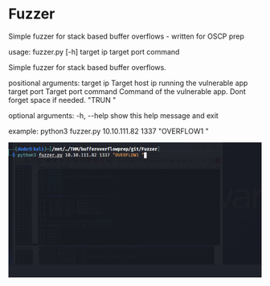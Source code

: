 # Fuzzer
Simple fuzzer for stack based buffer overflows - written for OSCP prep

usage: fuzzer.py [-h] target ip target port command

Simple fuzzer for stack based buffer overflows.

positional arguments:
  target ip    Target host ip running the vulnerable app
  target port  Target port
  command      Command of the vulnerable app. Dont forget space if needed. "TRUN "

optional arguments:
  -h, --help   show this help message and exit

example: python3 fuzzer.py 10.10.111.82 1337 "OVERFLOW1 "


![alt text][logo]

[logo]: https://github.com/fluxcapa/Fuzzer/blob/main/fuzzer.gif "fuzzer.py"
